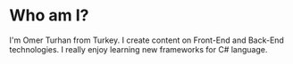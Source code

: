 # Who am I?
I'm Omer Turhan from Turkey. I create content on Front-End and Back-End technologies. I really enjoy learning new frameworks for C# language.

